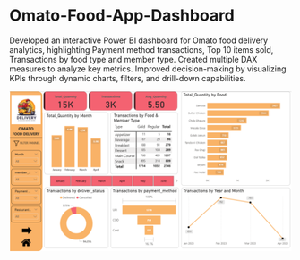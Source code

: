 # Omato-Food-App-Dashboard
Developed an interactive Power BI dashboard for Omato food delivery analytics, highlighting Payment  method transactions, Top 10 items sold, Transactions by food type and member type. Created multiple DAX measures to analyze key metrics. Improved decision-making by visualizing KPIs through dynamic charts, filters, and drill-down capabilities. 

<img src="https://github.com/RutikaPhulsundar/Omato-Food-App-Dashboard/blob/02c46c4c4e9894e872ba55e8df6a49657939426f/omato%20dashboard.png" alt="Image Description" width="600">

